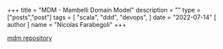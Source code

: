 +++
title = "MDM - Mambelli Domain Model"
description = ""
type = ["posts","post"]
tags = [
    "scala",
    "ddd",
    "devops",
]
date = "2022-07-14"
[ author ]
  name = "Nicolas Farabegoli"
+++

[mdm repository](https://github.com/atedeg/mdm)
